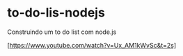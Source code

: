 # to-do-lis-nodejs
Construindo um to do list com node.js 

[https://www.youtube.com/watch?v=Ux_AM1kWvSc&t=2s]
